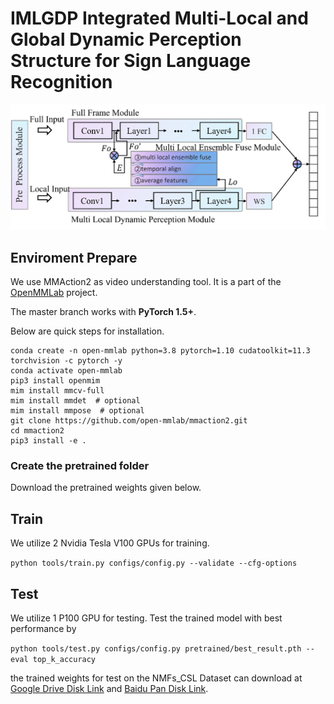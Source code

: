 # IMLGDP Integrated Multi-Local and Global Dynamic Perception Structure for Sign Language Recognition
![fig](https://github.com/LiangSiyv/IMLGDP/blob/main/fig1.png)

## Enviroment Prepare
We use MMAction2 as video understanding tool.
It is a part of the [OpenMMLab](http://openmmlab.org/) project.

The master branch works with **PyTorch 1.5+**.

Below are quick steps for installation.

```
conda create -n open-mmlab python=3.8 pytorch=1.10 cudatoolkit=11.3 torchvision -c pytorch -y
conda activate open-mmlab
pip3 install openmim
mim install mmcv-full
mim install mmdet  # optional
mim install mmpose  # optional
git clone https://github.com/open-mmlab/mmaction2.git
cd mmaction2
pip3 install -e .
```
### Create the pretrained folder

Download the pretrained weights given below.

## Train
We utilize 2 Nvidia Tesla V100 GPUs for training.

```python tools/train.py configs/config.py --validate --cfg-options```
## Test
We utilize 1 P100 GPU for testing. Test the trained model with best performance by

```python tools/test.py configs/config.py pretrained/best_result.pth --eval top_k_accuracy```

the trained weights for test on the NMFs\_CSL Dataset can download at  [Google Drive Disk Link]() and [Baidu Pan Disk Link]().
